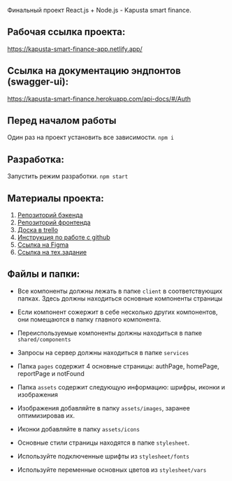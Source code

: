 Финальный проект React.js + Node.js - Kapusta smart finance.

## Рабочая ссылка проекта:
https://kapusta-smart-finance-app.netlify.app/

## Ссылка на документацию эндпонтов (swagger-ui):
https://kapusta-smart-finance.herokuapp.com/api-docs/#/Auth

## Перед началом работы
Один раз на проект установить все зависимости.
`npm i`


## Разработка:
Запустить режим разработки.
`npm start` 


## Материалы проекта:

1. [Репозиторий бэкенда](https://github.com/MariaTrofimovaa/Kapusta-smart-finance_back-end)
2. [Репозиторий фронтенда](https://github.com/MariaTrofimovaa/Kapusta-smart-finance_front-end)
3. [Доска в trello](https://trello.com/b/R72X8zTT/kaputa)
4. [Инструкция по работе с github](https://docs.google.com/document/d/1CtGl_H7rDYTQsDhrsP2yHZ2sGw_ve9j3r1Ph5m_VmNI/edit)
5. [Ссылка на Figma](https://www.figma.com/file/IHc8T3LE4yfMVp6c2CL1aP/%D0%A3%D1%87%D0%B5%D1%82-%D1%84%D0%B8%D0%BD%D0%B0%D0%BD%D1%81%D0%BE%D0%B2?node-id=0%3A1)
6. [Ссылка на тех.задание](https://docs.google.com/spreadsheets/d/1VybP9jgmNKSg0PEmBUgU8qNXRrPddxZTC5vzFFCjvQE/edit#gid=0)

## Файлы и папки:

- Все компоненты должны лежать в папке `client` в соответствующих папках. Здесь должны находиться основные компоненты страницы

- Если компонент сожержит в себе несколько других компонентов, они помещаются в папку главного компонента.

- Переиспользуемые компоненты должны находиться в папке `shared/components`

- Запросы на сервер должны находиться в папке `services`

- Папка `pages` содержит 4 основные страницы: authPage, homePage, reportPage и notFound

- Папка `assets` содержит следующую информацию: шрифры, иконки и изображения

- Изображения добавляйте в папку `assets/images`, заранее оптимизировав их. 

- Иконки добавляйте в папку `assets/icons`

- Основные стили страницы находятся в папке `stylesheet`. 

- Используйте подключенные шрифты из `stylesheet/fonts`

- Используйте переменные основных цветов из `stylesheet/vars`

